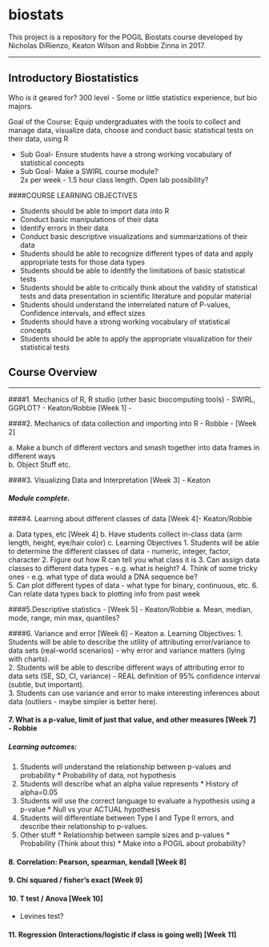 # biostats

This project is a repository for the POGIL Biostats course developed by Nicholas DiRienzo, Keaton Wilson and Robbie Zinna in 2017.  


***  
## Introductory Biostatistics

Who is it geared for? 300 level - Some or little statistics experience, but bio majors.  

Goal of the Course: Equip undergraduates with the tools to collect and manage data, visualize data, choose and conduct basic statistical tests on their data, using R  
  * Sub Goal- Ensure students have a strong working vocabulary of statistical concepts  
  * Sub Goal- Make a SWIRL course module?   
2x per week - 1.5 hour class length. Open lab possibility?

####COURSE LEARNING OBJECTIVES

  * Students should be able to import data into R  
  * Conduct basic manipulations of their data  
  * Identify errors in their data  
  * Conduct basic descriptive visualizations and summarizations of their data  
  * Students should be able to recognize different types of data and apply appropriate tests for those     data types  
  * Students should be able to identify the limitations of basic statistical tests  
  * Students should be able to critically think about the validity of statistical tests and data          presentation in scientific literature and popular material  
  * Students should understand the interrelated nature of P-values, Confidence intervals, and effect      sizes  
  * Students should have a strong working vocabulary of statistical concepts  
  * Students should be able to apply the appropriate visualization for their statistical tests  


## Course Overview
***
####1. Mechanics of R, R studio (other basic biocomputing tools) - SWIRL, GGPLOT? - Keaton/Robbie  [Week 1] - 

####2. Mechanics of data collection and importing into R - Robbie - [Week 2]

  
a. Make a bunch of different vectors and smash together into data frames in different ways  
b. Object Stuff etc.  

####3. Visualizing Data and Interpretation [Week 3] - Keaton  

##### Module complete.

####4. Learning about different classes of data [Week 4]- Keaton/Robbie

a. Data types, etc [Week 4]
b. Have students collect in-class data (arm length, height, eye/hair color)
c. Learning Objectives
    1. Students will be able to determine the different classes of data - numeric, integer, factor, character
    2. Figure out how R can tell you what class it is
    3. Can assign data classes to different data types - e.g. what is height?
    4. Think of some tricky ones - e.g. what type of data would a DNA sequence be?  
    5. Can plot different types of data - what type for binary, continuous, etc. 
    6. Can relate data types back to plotting info from past week  
    
####5.Descriptive statistics - [Week 5] - Keaton/Robbie
a. Mean, median, mode, range, min max, quantiles?

####6. Variance and error [Week 6] - Keaton
a. Learning Objectives:
    1. Students will be able to describe the utility of attributing error/variance to data sets (real-world scenarios) - why error and variance matters (lying with charts).  
    2. Students will be able to describe different ways of attributing error to data sets (SE, SD, CI, variance) - REAL definition of 95% confidence interval (subtle, but important).  
    3. Students can use variance and error to make interesting inferences about data (outliers - maybe simpler is better here).  
    
#### 7. What is a p-value, limit of just that value, and other measures [Week 7] - Robbie
##### Learning outcomes:
  1. Students will understand the relationship between p-values and probability
    * Probability of data, not hypothesis
  2. Students will describe what an alpha value represents
    * History of alpha=0.05
  3. Students will use the correct language to evaluate a hypothesis using a p-value
    * Null vs your ACTUAL hypothesis
  4. Students will differentiate between Type I and Type II errors, and describe their relationship to       p-values.
  5. Other stuff
    * Relationship between sample sizes and p-values
    * Probability (Think about this)
    * Make into a POGIL about probability?  


#### 8. Correlation: Pearson, spearman, kendall [Week 8]  
#### 9. Chi squared / fisher’s exact [Week 9]  
#### 10. T test / Anova [Week 10]  
  * Levines test?  
  
#### 11. Regression (Interactions/logistic if class is going well) [Week 11]




